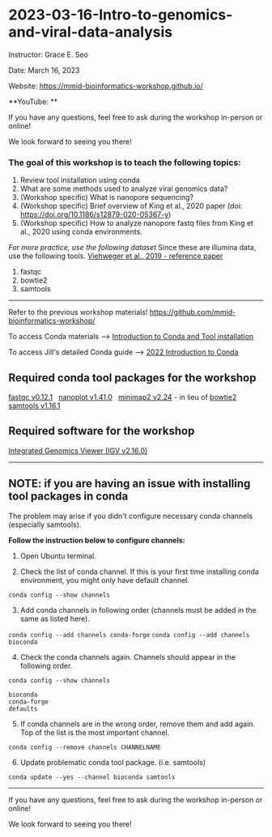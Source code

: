 # 2023-03-16-Intro-to-genomics-and-viral-data-analysis
Instructor: Grace E. Seo

Date: March 16, 2023

Website: https://mmid-bioinformatics-workshop.github.io/

**YouTube: **

If you have any questions, feel free to ask during the workshop in-person or online!

We look forward to seeing you there!


### The goal of this workshop is to teach the following topics:
1. Review tool installation using conda
2. What are some methods used to analyze viral genomics data?
3. (Workshop specific) What is nanopore sequencing?
4. (Workshop specific) Brief overview of King et al., 2020 paper (doi: https://doi.org/10.1186/s12879-020-05367-y)
5. (Workshop specific) How to analyze nanopore fastq files from King et al., 2020 using conda environments.

*For more practice, use the following dataset*
Since these are illumina data, use the following tools. 
[Viehweger et al., 2019 - reference paper](https://doi.org/10.1101%2Fgr.247064.118)
1. fastqc
2. bowtie2
3. samtools

***

Refer to the previous workshop materials! https://github.com/mmid-bioinformatics-workshop/

To access Conda materials --> [Introduction to Conda and Tool installation](https://github.com/mmid-bioinformatics-workshop/2023-03-09-Intro-to-Conda-and-Tool-installation)
&nbsp;

To access Jill's detailed Conda guide --> [2022 Introduction to Conda](https://github.com/MMID-coding-workshop/2022-01-19-Introduction-to-CONDA)



##  Required conda tool packages for the workshop

[fastqc v0.12.1](https://anaconda.org/bioconda/fastqc)
&nbsp;
[nanoplot v1.41.0](https://anaconda.org/bioconda/nanoplot)
&nbsp;
[minimap2 v2.24](https://anaconda.org/bioconda/minimap2) - in lieu of [bowtie2](https://anaconda.org/bioconda/bowtie2)
&nbsp;
[samtools v1.16.1](https://anaconda.org/bioconda/samtools)


## Required software for the workshop
[Integrated Genomics Viewer (IGV v2.16.0)](https://software.broadinstitute.org/software/igv/download)


***

## NOTE: if you are having an issue with installing tool packages in conda 

The problem may arise if you didn't configure necessary conda channels (especially samtools).

**Follow the instruction below to configure channels:**

1. Open Ubuntu terminal.

2. Check the list of conda channel. If this is your first time installing conda environment, you might only have default channel. 

`conda config --show channels`

3. Add conda channels in following order (channels must be added in the same as listed here).

`conda config --add channels conda-forge`
`conda config --add channels bioconda`

4. Check the conda channels again. Channels should appear in the following order.

`conda config --show channels`

```
bioconda
conda-forge
defaults
```

5. If conda channels are in the wrong order, remove them and add again. Top of the list is the most important channel.

`conda config --remove channels CHANNELNAME`

6. Update problematic conda tool package. (i.e. samtools)

`conda update --yes --channel bioconda samtools`


***

If you have any questions, feel free to ask during the workshop in-person or online!

We look forward to seeing you there!


